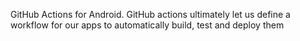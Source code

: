 GitHub Actions for Android.
GitHub actions ultimately let us define a workflow for our apps to automatically build, test and deploy them
